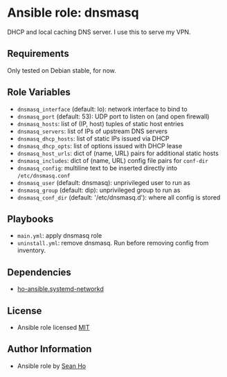 # Ansible role: dnsmasq
DHCP and local caching DNS server.
I use this to serve my VPN.

## Requirements
Only tested on Debian stable, for now.

## Role Variables
+ `dnsmasq_interface` (default: lo): network interface to bind to
+ `dnsmasq_port` (default: 53): UDP port to listen on (and open firewall)
+ `dnsmasq_hosts`: list of (IP, host) tuples of static host entries
+ `dnsmasq_servers`: list of IPs of upstream DNS servers 
+ `dnsmasq_dhcp_hosts`: list of static IPs issued via DHCP
+ `dnsmasq_dhcp_opts`: list of options issued with DHCP lease
+ `dnsmasq_host_urls`: dict of (name, URL) pairs for additional static hosts
+ `dnsmasq_includes`: dict of (name, URL) config file pairs for `conf-dir`
+ `dnsmasq_config`: multiline text to be inserted directly into `/etc/dnsmasq.conf`
+ `dnsmasq_user` (default: dnsmasq): unprivileged user to run as
+ `dnsmasq_group` (default: dip): unprivileged group to run as
+ `dnsmasq_conf_dir` (default: '/etc/dnsmasq.d'): where all config is stored 

## Playbooks
+ `main.yml`: apply dnsmasq role
+ `uninstall.yml`: remove dnsmasq. Run before removing config from inventory.

## Dependencies
+ [ho-ansible.systemd-networkd](https://github.com/ho-ansible/systemd-networkd)

## License
+ Ansible role licensed [MIT](LICENSE)

## Author Information
+ Ansible role by [Sean Ho](https://github.com/ho-ansible/)
